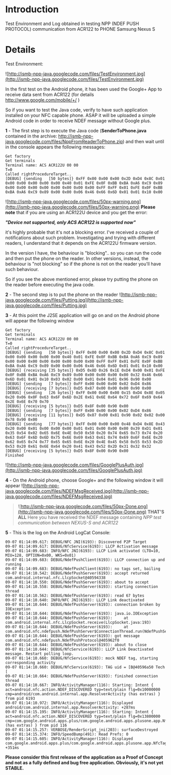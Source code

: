 # Introduction #

Test Environment and Log obtained in testing NPP (NDEF PUSH PROTOCOL) communication from ACR122 to PHONE Samsung Nexus S


# Details #

Test Environment:

![http://ismb-npp-java.googlecode.com/files/TestEnvironment.jpg](http://ismb-npp-java.googlecode.com/files/TestEnvironment.jpg)

In the first test on the Android phone, it has been used the Google+ App to receive data sent from ACR122
(for details http://www.google.com/mobile/+/ )

So if you want to test the Java code, verify to have such application installed on your NFC capable phone.
ASAP it will be uploaded a simple Android code in order to receive NDEF message without Google plus.

**1** - The first step is to execute the Java code (**SenderToPhone.java** contained in the archive: http://ismb-npp-java.googlecode.com/files/NppFromReaderToPhone.zip) and then wait until in the console appears the following messages:

```
Get factory
Get terminals
Terminal name: ACS ACR122U 00 00
T=0
Called rightProcedureTarget..
[DEBUG] {sending   [50 bytes]} 0xFF 0x00 0x00 0x00 0x2D 0xD4 0x8C 0x01 0x00 0x00 0x00 0x00 0x00 0x40 0x01 0xFE 0x0F 0xBB 0xBA 0xA6 0xC9 0x89 0x00 0x00 0x00 0x00 0x00 0x00 0x00 0x00 0xFF 0xFF 0x01 0xFE 0x0F 0xBB 0xBA 0xA6 0xC9 0x89 0x00 0x00 0x06 0x46 0x66 0x6D 0x01 0x01 0x10 0x00 
```


![http://ismb-npp-java.googlecode.com/files/50px-warning.png](http://ismb-npp-java.googlecode.com/files/50px-warning.png)
**Please note** that if you are using an ACR122U device and you get the error:

**_"Device not supported, only ACS ACR122 is supported now"_**

it's highly probable that it's not a blocking error. I've received a couple of notifications about such problem. Investigating and trying with different readers, I understand  that it depends on the ACR122U firmware version.

In the version I have, the behaviour is "blocking".. so you can run the code and then put the phone on the reader. In other versions, instead, the behaviour is "not blocking" so if the phone is not on the reader you'll have such behaviour.

So if you see the above mentioned error, please try putting the phone on the reader before executing the java code.


**2** - The second step is to put the phone on the reader
![http://ismb-npp-java.googlecode.com/files/Putting.jpg](http://ismb-npp-java.googlecode.com/files/Putting.jpg)

**3** - At this point the J2SE application will go on and on the Android phone will appear the following window
```
Get factory
Get terminals
Terminal name: ACS ACR122U 00 00
T=0
Called rightProcedureTarget..
[DEBUG] {sending   [50 bytes]} 0xFF 0x00 0x00 0x00 0x2D 0xD4 0x8C 0x01 0x00 0x00 0x00 0x00 0x00 0x40 0x01 0xFE 0x0F 0xBB 0xBA 0xA6 0xC9 0x89 0x00 0x00 0x00 0x00 0x00 0x00 0x00 0x00 0xFF 0xFF 0x01 0xFE 0x0F 0xBB 0xBA 0xA6 0xC9 0x89 0x00 0x00 0x06 0x46 0x66 0x6D 0x01 0x01 0x10 0x00 
[DEBUG] {receiving [35 bytes]} 0xD5 0x8D 0x26 0x1E 0xD4 0x00 0x01 0xFE 0x0F 0xBB 0xBA 0xA6 0xC9 0x89 0x00 0x00 0x00 0x00 0x00 0x32 0x46 0x66 0x6D 0x01 0x01 0x10 0x03 0x02 0x00 0x01 0x04 0x01 0x96 0x90 0x00 
[DEBUG] {sending   [7 bytes]} 0xFF 0x00 0x00 0x00 0x02 0xD4 0x86 
[DEBUG] {receiving [7 bytes]} 0xD5 0x87 0x00 0x00 0x00 0x90 0x00 
[DEBUG] {sending   [26 bytes]} 0xFF 0x00 0x00 0x00 0x15 0xD4 0x8E 0x05 0x20 0x06 0x0F 0x63 0x6F 0x6D 0x2E 0x61 0x6E 0x64 0x72 0x6F 0x69 0x64 0x2E 0x6E 0x70 0x70 
[DEBUG] {receiving [5 bytes]} 0xD5 0x8F 0x00 0x90 0x00 
[DEBUG] {sending   [7 bytes]} 0xFF 0x00 0x00 0x00 0x02 0xD4 0x86 
[DEBUG] {receiving [11 bytes]} 0xD5 0x87 0x00 0x81 0x90 0x02 0x02 0x00 0x78 0x90 0x00 
[DEBUG] {sending   [77 bytes]} 0xFF 0x00 0x00 0x00 0x48 0xD4 0x8E 0x43 0x20 0x00 0x01 0x00 0x00 0x00 0x01 0x01 0x00 0x00 0x00 0x39 0xD1 0x01 0x35 0x54 0x02 0x65 0x6E 0x4E 0x50 0x50 0x20 0x74 0x65 0x73 0x74 0x20 0x63 0x6F 0x6D 0x6D 0x75 0x6E 0x69 0x63 0x61 0x74 0x69 0x6F 0x6E 0x20 0x62 0x65 0x74 0x77 0x65 0x65 0x6E 0x20 0x4E 0x45 0x58 0x55 0x53 0x2D 0x53 0x20 0x61 0x6E 0x64 0x20 0x41 0x43 0x52 0x2D 0x31 0x32 0x32 
[DEBUG] {receiving [5 bytes]} 0xD5 0x8F 0x00 0x90 0x00 
Finished
```

![http://ismb-npp-java.googlecode.com/files/GooglePlusAuth.jpg](http://ismb-npp-java.googlecode.com/files/GooglePlusAuth.jpg)

**4** - On the Android phone, choose Google+ and the following  window it will appear
![http://ismb-npp-java.googlecode.com/files/NDEFMsgReceived.jpg](http://ismb-npp-java.googlecode.com/files/NDEFMsgReceived.jpg)

> ![http://ismb-npp-java.googlecode.com/files/50px-Done.png](http://ismb-npp-java.googlecode.com/files/50px-Done.png) **THAT'S ALL**
Here you have received the NDEF message containing  _NPP test communication between NEXUS-S and ACR122_

**5** - This is the log on the Android LogCat Console:
```
09-07 01:14:09.617: DEBUG/NFC JNI(6193): Discovered P2P Target
09-07 01:14:09.617: DEBUG/NfcService(6193): LLCP Activation message
09-07 01:14:09.683: INFO/NFC JNI(6193): LLCP Link activated (LTO=10, MIU=128, OPTION=0x00, WKS=0x01)
09-07 01:14:09.683: DEBUG/NdefPushClient(6193): LLCP connection up and running
09-07 01:14:09.683: DEBUG/NdefPushClient(6193): no tags set, bailing
09-07 01:14:10.542: DEBUG/NdefPushServer(6193): accept returned com.android.internal.nfc.LlcpSocket@40594338
09-07 01:14:10.550: DEBUG/NdefPushServer(6193): about to accept
09-07 01:14:10.558: DEBUG/NdefPushServer(6193): starting connection thread
09-07 01:14:10.562: DEBUG/NdefPushServer(6193): read 67 bytes
09-07 01:14:10.640: INFO/NFC JNI(6193): LLCP Link deactivated
09-07 01:14:10.644: DEBUG/NdefPushServer(6193): connection broken by IOException
09-07 01:14:10.644: DEBUG/NdefPushServer(6193): java.io.IOException
09-07 01:14:10.644: DEBUG/NdefPushServer(6193):     at com.android.internal.nfc.LlcpSocket.receive(LlcpSocket.java:193)
09-07 01:14:10.644: DEBUG/NdefPushServer(6193):     at com.android.nfc.ndefpush.NdefPushServer$ConnectionThread.run(NdefPushServer.java:70)
09-07 01:14:10.644: DEBUG/NdefPushServer(6193): got message com.android.nfc.ndefpush.NdefPushProtocol@405962f0
09-07 01:14:10.644: DEBUG/NdefPushServer(6193): about to close
09-07 01:14:10.644: DEBUG/NfcService(6193): LLCP Link Deactivated message. Restart polling loop.
09-07 01:14:10.660: DEBUG/NfcService(6193): mock NDEF tag, starting corresponding activity
09-07 01:14:10.660: DEBUG/NfcService(6193): TAG uid = [B@40596a50 Tech [
09-07 01:14:10.664: DEBUG/NdefPushServer(6193): finished connection thread
09-07 01:14:10.667: INFO/ActivityManager(116): Starting: Intent { act=android.nfc.action.NDEF_DISCOVERED typ=text/plain flg=0x10000000 cmp=android/com.android.internal.app.ResolverActivity (has extras) } from pid 6193
09-07 01:14:10.972: INFO/ActivityManager(116): Displayed android/com.android.internal.app.ResolverActivity: +287ms
09-07 01:14:15.195: INFO/ActivityManager(116): Starting: Intent { act=android.nfc.action.NDEF_DISCOVERED typ=text/plain flg=0x13800000 cmp=com.google.android.apps.plus/com.google.android.apps.plusone.app.NfcTagUpdateActivity (has extras) } from pid 116
09-07 01:14:15.257: VERBOSE/RenderScript_jni(203): surfaceDestroyed
09-07 01:14:15.374: INFO/SpeedBump(491): Read Prefs: 0
09-07 01:14:15.605: INFO/ActivityManager(116): Displayed com.google.android.apps.plus/com.google.android.apps.plusone.app.NfcTagUpdateActivity: +351ms
```


**Please consider this first release of the application as a Proof of Concept and not as a fully defined and bug free application.  Obviously, it's not yet STABLE.**